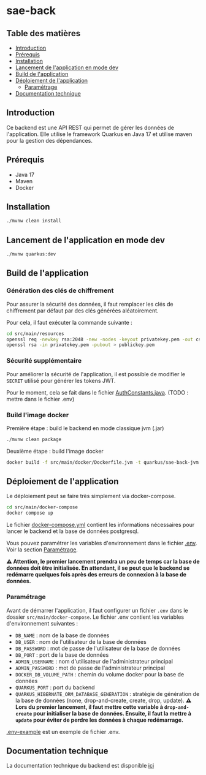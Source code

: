 # sae-back

## Table des matières
- [Introduction](#introduction)
- [Prérequis](#prérequis)
- [Installation](#installation)
- [Lancement de l'application en mode dev](#lancement-de-lapplication-en-mode-dev)
- [Build de l'application](#build-de-lapplication)
- [Déploiement de l'application](#déploiement-de-lapplication)
  - [Paramétrage](#paramétrage)
- [Documentation technique](#documentation-technique)

## Introduction

Ce backend est une API REST qui permet de gérer les données de l'application.
Elle utilise le framework Quarkus en Java 17 et utilise maven pour la gestion des dépendances.

## Prérequis

- Java 17
- Maven
- Docker

## Installation

```bash
./mvnw clean install
```

## Lancement de l'application en mode dev

```bash
./mvnw quarkus:dev
```

## Build de l'application

### Génération des clés de chiffrement

Pour assurer la sécurité des données, il faut remplacer les clés de chiffrement par défaut par des clés générées aléatoirement.

Pour cela, il faut exécuter la commande suivante :

```bash
cd src/main/resources
openssl req -newkey rsa:2048 -new -nodes -keyout privatekey.pem -out csr.pem
openssl rsa -in privatekey.pem -pubout > publickey.pem
```

### Sécurité supplémentaire

Pour améliorer la sécurité de l'application, il est possible de modifier le `SECRET` utilisé pour générer les tokens JWT.

Pour le moment, cela se fait dans le fichier [AuthConstants.java](src/main/java/fr/cafenoisette/saes5management/constants/AuthConstants.java). (TODO : mettre dans le fichier .env)

### Build l'image docker

Première étape : build le backend en mode classique jvm (.jar)

```bash
./mvnw clean package
```

Deuxième étape : build l'image docker

```bash
docker build -f src/main/docker/Dockerfile.jvm -t quarkus/sae-back-jvm .
```

## Déploiement de l'application

Le déploiement peut se faire très simplement via docker-compose.

```bash
cd src/main/docker-compose
docker compose up
```

Le fichier [docker-compose.yml](src/main/docker-compose) contient les informations nécessaires pour lancer le backend et la base de données postgresql.

Vous pouvez paramétrer les variables d'environnement dans le fichier [.env](src/main/docker-compose/.env-exemple). Voir la section [Paramétrage](#paramétrage).

<b>⚠️ Attention, le premier lancement prendra un peu de temps car la base de données doit être initialisée. En attendant, il se peut que le backend se redémarre quelques fois après des erreurs de connexion à la base de données.</b>

### Paramétrage

Avant de démarrer l'application, il faut configurer un fichier `.env` dans le dossier `src/main/docker-compose`.
Le fichier .env contient les variables d'environnement suivantes :

- `DB_NAME` : nom de la base de données
- `DB_USER` : nom de l'utilisateur de la base de données
- `DB_PASSWORD` : mot de passe de l'utilisateur de la base de données
- `DB_PORT` : port de la base de données
- `ADMIN_USERNAME` : nom d'utilisateur de l'administrateur principal
- `ADMIN_PASSWORD` : mot de passe de l'administrateur principal
- `DOCKER_DB_VOLUME_PATH` : chemin du volume docker pour la base de données
- `QUARKUS_PORT` : port du backend
- `QUARKUS_HIBERNATE_ORM_DATABASE_GENERATION` : stratégie de génération de la base de données (none, drop-and-create, create, drop, update).
<b>⚠️ Lors du premier lancement, il faut mettre cette variable à `drop-and-create` pour initialiser la base de données. Ensuite, il faut la mettre à `update` pour éviter de perdre les données à chaque redémarrage.</b>

[.env-example](src/main/docker-compose/.env-exemple) est un exemple de fichier .env.

## Documentation technique

La documentation technique du backend est disponible [ici](../docs/technical-docs/homeTechnicalDoc.md)